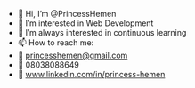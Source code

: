 - 👋 Hi, I’m @PrincessHemen
- 👀 I’m interested in Web Development
- 🌱 I’m always interested in continuous learning
- 📫 How to reach me: 
- 📩 princesshemen@gmail.com
- 📲 08038088649
- 📝 www.linkedin.com/in/princess-hemen 

<!---
PrincessHemen/PrincessHemen is a ✨ special ✨ repository because its `README.md` (this file) appears on your GitHub profile.
You can click the Preview link to take a look at your changes.
--->
